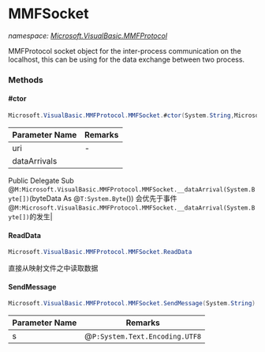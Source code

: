 ﻿# MMFSocket
_namespace: [Microsoft.VisualBasic.MMFProtocol](./index.md)_

MMFProtocol socket object for the inter-process communication on the localhost, this can be using for the data exchange between two process.



### Methods

#### #ctor
```csharp
Microsoft.VisualBasic.MMFProtocol.MMFSocket.#ctor(System.String,Microsoft.VisualBasic.MMFProtocol.DataArrival)
```


|Parameter Name|Remarks|
|--------------|-------|
|uri|-|
|dataArrivals|
 Public Delegate Sub @``M:Microsoft.VisualBasic.MMFProtocol.MMFSocket.__dataArrival(System.Byte[])``(byteData As @``T:System.Byte``())
 会优先于事件@``M:Microsoft.VisualBasic.MMFProtocol.MMFSocket.__dataArrival(System.Byte[])``的发生|


#### ReadData
```csharp
Microsoft.VisualBasic.MMFProtocol.MMFSocket.ReadData
```
直接从映射文件之中读取数据

#### SendMessage
```csharp
Microsoft.VisualBasic.MMFProtocol.MMFSocket.SendMessage(System.String)
```


|Parameter Name|Remarks|
|--------------|-------|
|s|@``P:System.Text.Encoding.UTF8``|



